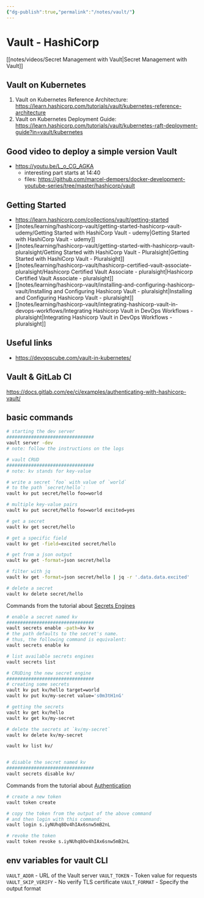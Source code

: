 ```yaml
---
{"dg-publish":true,"permalink":"/notes/vault/"}
---
```


# Vault - HashiCorp

[[notes/videos/Secret Management with Vault\|Secret Management with Vault]]

## Vault on Kubernetes

1. Vault on Kubernetes Reference Architecture: <https://learn.hashicorp.com/tutorials/vault/kubernetes-reference-architecture>
2. Vault on Kubernetes Deployment Guide: <https://learn.hashicorp.com/tutorials/vault/kubernetes-raft-deployment-guide?in=vault/kubernetes>


## Good video to deploy a simple version Vault

- <https://youtu.be/L_o_CG_AGKA>
    - interesting part starts at 14:40
    - files: <https://github.com/marcel-dempers/docker-development-youtube-series/tree/master/hashicorp/vault>



## Getting Started

- <https://learn.hashicorp.com/collections/vault/getting-started>
- [[notes/learning/hashicorp-vault/getting-started-hashicorp-vault-udemy/Getting Started with HashiCorp Vault - udemy\|Getting Started with HashiCorp Vault - udemy]]
- [[notes/learning/hashicorp-vault/getting-started-with-hashicorp-vault-pluralsight/Getting Started with HashiCorp Vault - Pluralsight\|Getting Started with HashiCorp Vault - Pluralsight]]
- [[notes/learning/hashicorp-vault/hashicorp-certified-vault-associate-pluralsight/Hashicorp Certified Vault Associate - pluralsight\|Hashicorp Certified Vault Associate - pluralsight]]
- [[notes/learning/hashicorp-vault/installing-and-configuring-hashicorp-vault/Installing and Configuring Hashicorp Vault - pluralsight\|Installing and Configuring Hashicorp Vault - pluralsight]]
- [[notes/learning/hashicorp-vault/integrating-hashicorp-vault-in-devops-workflows/Integrating Hashicorp Vault in DevOps Workflows - pluralsight\|Integrating Hashicorp Vault in DevOps Workflows - pluralsight]]


## Useful links

- <https://devopscube.com/vault-in-kubernetes/>


## Vault & GitLab CI

<https://docs.gitlab.com/ee/ci/examples/authenticating-with-hashicorp-vault/>


## basic commands

```bash
# starting the dev server
################################
vault server -dev
# note: follow the instructions on the logs

# vault CRUD
################################
# note: kv stands for key-value

# write a secret `foo` with value of `world`
# to the path `secret/hello`:
vault kv put secret/hello foo=world

# multiple key-value pairs
vault kv put secret/hello foo=world excited=yes

# get a secret
vault kv get secret/hello

# get a specific field
vault kv get -field=excited secret/hello

# get from a json output
vault kv get -format=json secret/hello

# filter with jq
vault kv get -format=json secret/hello | jq -r '.data.data.excited'

# delete a secret
vault kv delete secret/hello
```

Commands from the tutorial about [Secrets Engines](https://learn.hashicorp.com/tutorials/vault/getting-started-secrets-engines)

```bash
# enable a secret named kv
################################
vault secrets enable -path=kv kv
# the path defaults to the secret's name.
# thus, the following command is equivalent:
vault secrets enable kv

# list available secrets engines
vault secrets list

# CRUDing the new secret engine
################################
# creating some secrets
vault kv put kv/hello target=world
vault kv put kv/my-secret value='s0m3tH1nG'

# getting the secrets
vault kv get kv/hello
vault kv get kv/my-secret

# delete the secrets at `kv/my-secret`
vault kv delete kv/my-secret

vault kv list kv/


# disable the secret named kv
################################
vault secrets disable kv/
```

Commands from the tutorial about [Authentication](https://learn.hashicorp.com/tutorials/vault/getting-started-authentication)

```bash
# create a new token
vault token create

# copy the token from the output of the above command
# and then login with this command:
vault login s.iyNUhq8Ov4hIAx6snw5mB2nL

# revoke the token
vault token revoke s.iyNUhq8Ov4hIAx6snw5mB2nL
```


## env variables for vault CLI

`VAULT_ADDR` - URL of the Vault server
`VAULT_TOKEN` - Token value for requests
`VAULT_SKIP_VERIFY` - No verify TLS certificate
`VAULT_FORMAT` - Specify the output format
